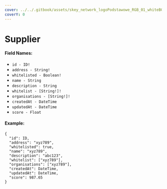```yaml
---
cover: ../../.gitbook/assets/skey_network_logoPodstawowe_RGB_01_whiteBG.png
coverY: 0
---
```


# Supplier

#### Field Names:

* `id - ID!`
* `address - String!`
* `whitelisted - Boolean!`
* `name - String`
* `description - String`
* `whitelist - [String!]!`
* `organisations - [String!]!`
* `createdAt - DateTime`
* `updatedAt - DateTime`
* `score - Float`

#### Example:

```
{
  "id": ID,
  "address": "xyz789",
  "whitelisted": true,
  "name": "xyz789",
  "description": "abc123",
  "whitelist": ["xyz789"],
  "organisations": ["xyz789"],
  "createdAt": DateTime,
  "updatedAt": DateTime,
  "score": 987.65
}
```
